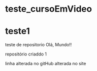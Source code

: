 # teste_cursoEmVideo
# teste1
 teste de repositorio
 Olá, Mundo!!

 repositório criaddo 1


linha alterada no gitHub alterada no site
